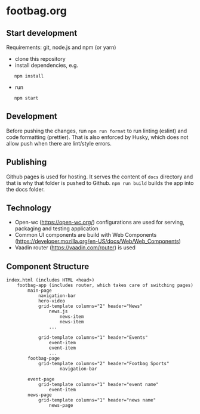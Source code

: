 # footbag.org

## Start development

Requirements: git, node.js and npm (or yarn)

- clone this repository
- install dependencies, e.g.

```
   npm install
```

- run

```
   npm start
```

## Development

Before pushing the changes, run `npm run format` to run linting (eslint) and code formatting (prettier). That is also enforced by Husky, which does not allow push when there are lint/style errors.

## Publishing

Github pages is used for hosting. It serves the content of `docs` directory and that is why that folder is pushed to Github. `npm run build` builds the app into the docs folder.

## Technology

- Open-wc (https://open-wc.org/) configurations are used for serving, packaging and testing application
- Common UI components are build with Web Components (https://developer.mozilla.org/en-US/docs/Web/Web_Components)
- Vaadin router (https://vaadin.com/router) is used

## Component Structure

```
index.html (includes HTML <head>)
    footbag-app (includes router, which takes care of switching pages)
        main-page
            navigation-bar
            hero-video
            grid-template columns="2" header="News"
                news.js
                    news-item
                    news-item
                ...

            grid-template columns="1" header="Events"
                event-item
                event-item
                ...
        footbag-page
            grid-template columns="2" header="Footbag Sports"
                    navigation-bar

        event-page
            grid-template columns="1" header="event name"
                event-item
        news-page
            grid-template columns="1" header="news name"
                news-page

```
